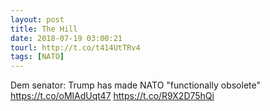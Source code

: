 ```yaml
---
layout: post
title: The Hill
date: 2018-07-19 03:00:21
tourl: http://t.co/t414UtTRv4
tags: [NATO]
---
```

Dem senator: Trump has made NATO "functionally obsolete" https://t.co/oMlAdUqt47 https://t.co/R9X2D75hQi